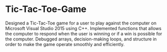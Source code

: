# Tic-Tac-Toe-Game
Designed a Tic-Tac-Toe game for a user to play against the computer on Microsoft Visual Studio 2015 using C++. Implemented functions that allows the computer to respond when the user is winning or if a win is possible for the computer. Debugged arrays, decision-making loops, and structure in order to make the game operate smoothly and efficiently.

